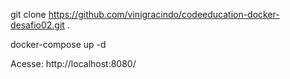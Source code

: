 git clone https://github.com/vinigracindo/codeeducation-docker-desafio02.git .

docker-compose up -d

Acesse: http://localhost:8080/
